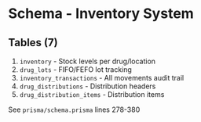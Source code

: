 # Schema - Inventory System

## Tables (7)

1. `inventory` - Stock levels per drug/location
2. `drug_lots` - FIFO/FEFO lot tracking
3. `inventory_transactions` - All movements audit trail
4. `drug_distributions` - Distribution headers
5. `drug_distribution_items` - Distribution items

See `prisma/schema.prisma` lines 278-380
